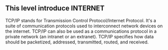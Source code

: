 ## This level introduce INTERNET

TCP/IP stands for Transmission Control Protocol/Internet Protocol. It's a suite of communication protocols used to interconnect network devices on the internet. TCP/IP can also be used as a communications protocol in a private network (an intranet or an extranet). TCP/IP specifies how data should be packetized, addressed, transmitted, routed, and received.